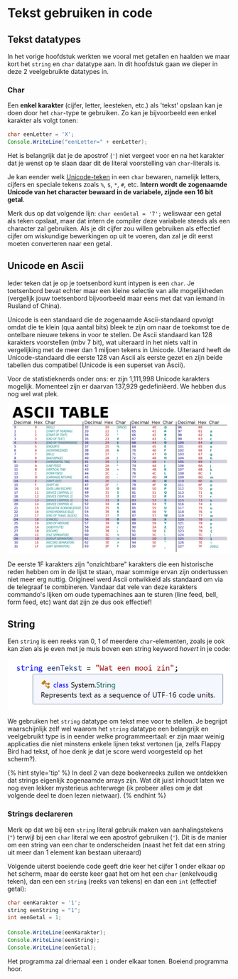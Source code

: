 # Tekst gebruiken in code

## Tekst datatypes

In het vorige hoofdstuk werkten we vooral met getallen en haalden we maar kort het ``string`` en ``char`` datatype aan. In dit hoofdstuk gaan we dieper in deze 2 veelgebruikte datatypes in.

### Char

Een **enkel karakter** (cijfer, letter, leesteken, etc.) als 'tekst' opslaan kan je doen door het `char`-type te gebruiken. Zo kan je bijvoorbeeld een enkel karakter als volgt tonen:

```java
char eenLetter = 'X';
Console.WriteLine("eenLetter=" + eenLetter);
```

Het is belangrijk dat je de apostrof (``'``) niet vergeet voor en na het karakter dat je wenst op te slaan daar dit de literal voorstelling van `char`-literals is.

Je kan eender welk [Unicode-teken](https://en.wikipedia.org/wiki/Unicode) in een `char` bewaren, namelijk letters, cijfers en speciale tekens zoals `%`, `$`, `*`, `#`, etc. **Intern wordt de zogenaamde Unicode van het character bewaard in de variabele, zijnde een 16 bit getal**.

Merk dus op dat volgende lijn: ``char eenGetal = '7';`` weliswaar een getal als teken opslaat, maar dat intern de compiler deze variabele steeds als een character zal gebruiken. Als je dit cijfer zou willen gebruiken als effectief cijfer om wiskundige bewerkingen op uit te voeren, dan zal je dit eerst moeten converteren naar een getal.

## Unicode en Ascii

Ieder teken dat je op je toetsenbord kunt intypen is een ``char``. Je toetsenbord bevat echter maar een kleine selectie van alle mogelijkheden (vergelijk jouw toetsenbord bijvoorbeeld maar eens met dat van iemand in Rusland of China).

Unicode is een standaard die de zogenaamde Ascii-standaard opvolgt omdat die te klein (qua aantal bits) bleek te zijn om naar de toekomst toe de ontelbare nieuwe tekens in voor te stellen. De Ascii standaard kan 128 karakters voorstellen (mbv 7 bit), wat uiteraard in het niets valt in vergelijking met de meer dan 1 miljoen tekens in Unicode. Uiteraard heeft de Unicode-standaard die eerste 128 van Ascii als eerste gezet en zijn beide tabellen dus compatibel (Unicode is een superset van Ascii). 

Voor de statistieknerds onder ons: er zijn 1,111,998 Unicode karakters mogelijk. Momenteel zijn er daarvan 137,929 gedefiniëerd. We hebben dus nog wel wat plek.

![De eerste 128 karakters met hun waarden (Bron Wikipedia)](../assets/1_csharpbasics/ascii.png)

De eerste 1F karakters zijn "onzichtbare" karakters die een historische reden hebben om in de lijst te staan, maar sommige ervan zijn ondertussen niet meer erg nuttig. Origineel werd Ascii ontwikkeld als standaard om via de telegraaf te combineren. Vandaar dat vele van deze karakters commando's lijken om oude typemachines aan te sturen (line feed, bell, form feed, etc) want dat zijn ze dus ook effectief!

## String
Een ``string`` is een reeks van 0, 1 of meerdere `char`-elementen, zoals je ook kan zien als je even met je muis boven een string keyword *hovert* in je code:

![IntelliSense is de krachtige technologie in VS die je behulpzame informatie geeft tijdens het programmeren](../assets/1_csharpbasics/stringenchars.png)

We gebruiken het ``string`` datatype om tekst mee voor te stellen. Je begrijpt waarschijnlijk zelf wel waarom het ``string`` datatype een belangrijk en veelgebruikt type is in eender welke programmeertaal: er zijn maar weinig applicaties die niet minstens enkele lijnen tekst vertonen (ja, zelfs Flappy Bird had tekst, of hoe denk je dat je score werd voorgesteld op het scherm?).

{% hint style='tip' %}
In deel 2 van deze boekenreeks zullen we ontdekken dat strings eigenlijk zogenaamde arrays zijn. Wat dit juist inhoudt laten we nog even lekker mysterieus achterwege (ik probeer alles om je dat volgende deel te doen lezen nietwaar).
{% endhint %}

### Strings declareren
Merk op dat we bij een ``string`` literal gebruik maken van aanhalingstekens (`"`) terwijl bij een ``char`` literal we een apostrof gebruiken (`'`). Dit is de manier om een string van een char te onderscheiden (naast het feit dat een string uit meer dan 1 element kan bestaan uiteraard)

Volgende uiterst boeiende code geeft drie keer het cijfer 1 onder elkaar op het scherm, maar de eerste keer gaat het om het een ``char`` (enkelvoudig teken), dan een een ``string`` (reeks van tekens) en dan een ``int`` (effectief getal):

```java
char eenKarakter = '1'; 
string eenString = "1"; 
int eenGetal = 1;
 
Console.WriteLine(eenKarakter);
Console.WriteLine(eenString);
Console.WriteLine(eenGetal);
```

Het programma zal driemaal een ``1`` onder elkaar tonen. Boeiend programma hoor.